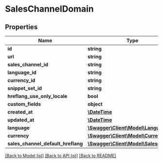 # SalesChannelDomain

## Properties
Name | Type | Description | Notes
------------ | ------------- | ------------- | -------------
**id** | **string** |  | [optional] 
**url** | **string** |  | 
**sales_channel_id** | **string** |  | 
**language_id** | **string** |  | 
**currency_id** | **string** |  | 
**snippet_set_id** | **string** |  | 
**hreflang_use_only_locale** | **bool** |  | [optional] 
**custom_fields** | **object** |  | [optional] 
**created_at** | [**\DateTime**](\DateTime.md) |  | 
**updated_at** | [**\DateTime**](\DateTime.md) |  | [optional] 
**language** | [**\Swagger\Client\Model\Language**](Language.md) |  | [optional] 
**currency** | [**\Swagger\Client\Model\Currency**](Currency.md) |  | [optional] 
**sales_channel_default_hreflang** | [**\Swagger\Client\Model\SalesChannel**](SalesChannel.md) |  | [optional] 

[[Back to Model list]](../../README.md#documentation-for-models) [[Back to API list]](../../README.md#documentation-for-api-endpoints) [[Back to README]](../../README.md)

